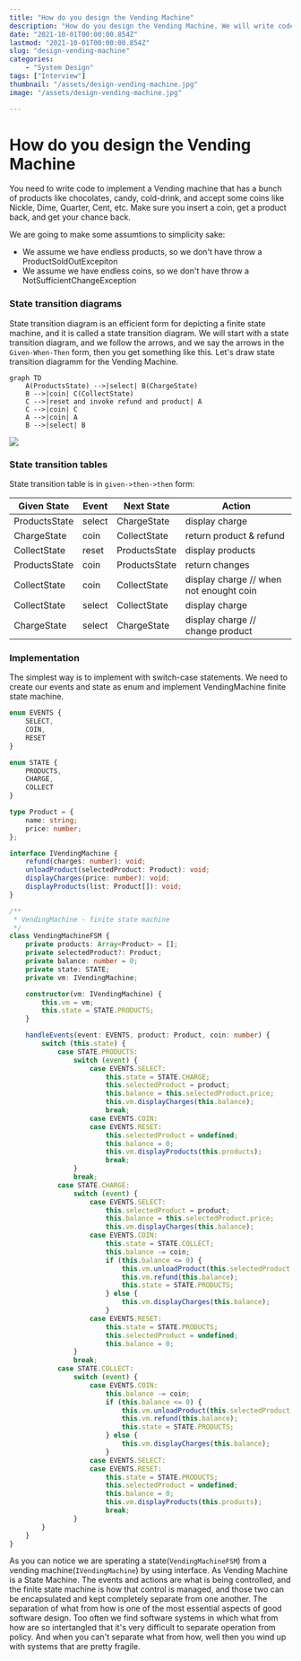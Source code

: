 ```yaml
---
title: "How do you design the Vending Machine"
description: "How do you design the Vending Machine. We will write code to implement a Vending machine that has a bunch of products like chocolates, candy, cold-drink, and accept some coins like Nickle, Dime, Quarter, Cent, etc. Make sure you insert a coin, get a product back, and get your chance back."
date: "2021-10-01T00:00:00.854Z"
lastmod: "2021-10-01T00:00:00.854Z"
slug: "design-vending-machine"
categories: 
    - "System Design"
tags: ["Interview"]
thumbnail: "/assets/design-vending-machine.jpg"
image: "/assets/design-vending-machine.jpg"

---
```



# How do you design the Vending Machine

You need to write code to implement a Vending machine that has a bunch of products like chocolates, candy, cold-drink, and accept some coins like Nickle, Dime, Quarter, Cent, etc. Make sure you insert a coin, get a product back, and get your chance back.

We are going to make some assumtions to simplicity sake:
- We assume we have endless products, so we don't have throw a ProductSoldOutExcepiton
- We assume we have endless coins, so we don't have throw a NotSufficientChangeException


### State transition diagrams

State transition diagram is an efficient form for depicting a finite state machine, and it is called a state transition diagram. We will start with a state transition diagram, and we follow the arrows, and we say the arrows in the `Given-When-Then` form, then you get something like this.
Let's draw state transition diagramm for the Vending Machine.

```
graph TD
    A(ProductsState) -->|select| B(ChargeState)
    B -->|coin| C(CollectState)
    C -->|reset and invoke refund and product| A
    C -->|coin| C
    A -->|coin| A
    B -->|select| B
```
[![](https://mermaid.ink/img/eyJjb2RlIjoiZ3JhcGggVERcbiAgICBBKFByb2R1Y3RzU3RhdGUpIC0tPnxzZWxlY3R8IEIoQ2hhcmdlU3RhdGUpXG4gICAgQiAtLT58Y29pbnwgQyhDb2xsZWN0U3RhdGUpXG4gICAgQyAtLT58cmVzZXQgYW5kIGludm9rZSByZWZ1bmQgYW5kIHByb2R1Y3R8IEFcbiAgICBDIC0tPnxjb2lufCBDXG4gICAgQSAtLT58Y29pbnwgQVxuICAgIEIgLS0-fHNlbGVjdHwgQlxuIiwibWVybWFpZCI6eyJ0aGVtZSI6ImRlZmF1bHQifSwidXBkYXRlRWRpdG9yIjpmYWxzZSwiYXV0b1N5bmMiOnRydWUsInVwZGF0ZURpYWdyYW0iOmZhbHNlfQ)](https://mermaid.live/edit#eyJjb2RlIjoiZ3JhcGggVERcbiAgICBBKFByb2R1Y3RzU3RhdGUpIC0tPnxzZWxlY3R8IEIoQ2hhcmdlU3RhdGUpXG4gICAgQiAtLT58Y29pbnwgQyhDb2xsZWN0U3RhdGUpXG4gICAgQyAtLT58cmVzZXQgYW5kIGludm9rZSByZWZ1bmQgYW5kIHByb2R1Y3R8IEFcbiAgICBDIC0tPnxjb2lufCBDXG4gICAgQSAtLT58Y29pbnwgQVxuICAgIEIgLS0-fHNlbGVjdHwgQlxuIiwibWVybWFpZCI6IntcbiAgXCJ0aGVtZVwiOiBcImRlZmF1bHRcIlxufSIsInVwZGF0ZUVkaXRvciI6ZmFsc2UsImF1dG9TeW5jIjp0cnVlLCJ1cGRhdGVEaWFncmFtIjpmYWxzZX0)

### State transition tables
State transition table is in `given->then->then` form:

| Given State   | Event       | Next State      | Action    |
| -----------   | ----------- | --------------  | ----------|
| ProductsState | select      | ChargeState     | display charge |
| ChargeState   | coin        | CollectState    | return product & refund |
| CollectState  | reset       | ProductsState   | display products |
| ProductsState | coin        | ProductsState   | return changes |
| CollectState  | coin        | CollectState    | display charge // when not enought coin |
| CollectState  | select      | CollectState    | display charge |
| ChargeState   | select      | ChargeState     | display charge // change product |


### Implementation

The simplest way is to implement with switch-case statements. We need to create our events and state as enum and implement VendingMachine finite state machine.


```typescript
enum EVENTS {
    SELECT,
    COIN,
    RESET
}

enum STATE {
    PRODUCTS,
    CHARGE,
    COLLECT
}

type Product = {
    name: string;
    price: number;
};

interface IVendingMachine {
    refund(charges: number): void;
    unloadProduct(selectedProduct: Product): void;
    displayCharges(price: number): void;
    displayProducts(list: Product[]): void;
}

/**
 * VendingMachine - finite state machine
 */
class VendingMachineFSM {
    private products: Array<Product> = [];
    private selectedProduct?: Product;
    private balance: number = 0;
    private state: STATE;
    private vm: IVendingMachine;

    constructor(vm: IVendingMachine) {
        this.vm = vm;
        this.state = STATE.PRODUCTS;
    }

    handleEvents(event: EVENTS, product: Product, coin: number) {
        switch (this.state) {
            case STATE.PRODUCTS:
                switch (event) {
                    case EVENTS.SELECT:
                        this.state = STATE.CHARGE;
                        this.selectedProduct = product;
                        this.balance = this.selectedProduct.price;
                        this.vm.displayCharges(this.balance);
                        break;
                    case EVENTS.COIN:
                    case EVENTS.RESET:
                        this.selectedProduct = undefined;
                        this.balance = 0;
                        this.vm.displayProducts(this.products);
                        break;
                }
                break;
            case STATE.CHARGE:
                switch (event) {
                    case EVENTS.SELECT:
                        this.selectedProduct = product;
                        this.balance = this.selectedProduct.price;
                        this.vm.displayCharges(this.balance);
                    case EVENTS.COIN:
                        this.state = STATE.COLLECT;
                        this.balance -= coin;
                        if (this.balance <= 0) {
                            this.vm.unloadProduct(this.selectedProduct!);
                            this.vm.refund(this.balance);
                            this.state = STATE.PRODUCTS;
                        } else {
                            this.vm.displayCharges(this.balance);
                        }
                    case EVENTS.RESET:
                        this.state = STATE.PRODUCTS;
                        this.selectedProduct = undefined;
                        this.balance = 0;
                }
                break;
            case STATE.COLLECT:
                switch (event) {
                    case EVENTS.COIN:
                        this.balance -= coin;
                        if (this.balance <= 0) {
                            this.vm.unloadProduct(this.selectedProduct!);
                            this.vm.refund(this.balance);
                            this.state = STATE.PRODUCTS;
                        } else {
                            this.vm.displayCharges(this.balance);
                        }
                    case EVENTS.SELECT:
                    case EVENTS.RESET:
                        this.state = STATE.PRODUCTS;
                        this.selectedProduct = undefined;
                        this.balance = 0;
                        this.vm.displayProducts(this.products);
                        break;
                }
        }
    }
}
```
As you can notice we are sperating a state(`VendingMachineFSM`) from a vending machine(`IVendingMachine`) by using interface.
As Vending Machine is a State Machine. The events and actions are what is being controlled, and the finite state machine is how that control is managed, and those two can be encapsulated and kept completely separate from one another. The separation of what from how is one of the most essential aspects of good software design.
Too often we find software systems in which what from how are so intertangled that it's very difficult to separate operation from policy. And when you can't separate what from how, well then you wind up with systems that are pretty fragile.
